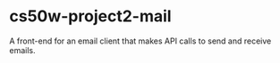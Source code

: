 # cs50w-project2-mail
A front-end for an email client that makes API calls to send and receive emails.
